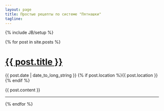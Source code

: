 ```yaml
---
layout: page
title: Простые рецепты по системе "Пятнашки"
tagline: 
---
```

{% include JB/setup %}

  {% for post in site.posts %}
  <h1><a href="{{ post.url }}">{{ post.title }}</a></h1>
  <p class="meta">
    {{ post.date | date_to_long_string }} 
    {% if post.location %}{{ post.location }}{% endif %}
  </p>
  {{ post.content }}
  <hr>
  {% endfor %}

  
